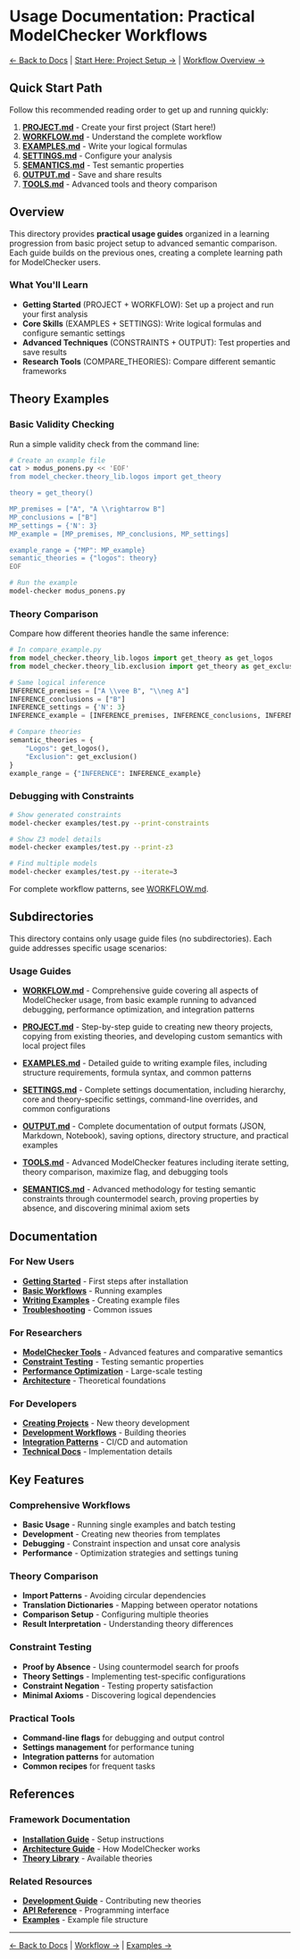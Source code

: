 # Usage Documentation: Practical ModelChecker Workflows

[← Back to Docs](../README.md) | [Start Here: Project Setup →](PROJECT.md) | [Workflow Overview →](WORKFLOW.md)

## Quick Start Path

Follow this recommended reading order to get up and running quickly:

1. **[PROJECT.md](PROJECT.md)** - Create your first project (Start here!)
2. **[WORKFLOW.md](WORKFLOW.md)** - Understand the complete workflow
3. **[EXAMPLES.md](EXAMPLES.md)** - Write your logical formulas
4. **[SETTINGS.md](SETTINGS.md)** - Configure your analysis
5. **[SEMANTICS.md](SEMANTICS.md)** - Test semantic properties
6. **[OUTPUT.md](OUTPUT.md)** - Save and share results
7. **[TOOLS.md](TOOLS.md)** - Advanced tools and theory comparison

## Overview

This directory provides **practical usage guides** organized in a learning progression from basic project setup to advanced semantic comparison. Each guide builds on the previous ones, creating a complete learning path for ModelChecker users.

### What You'll Learn

- **Getting Started** (PROJECT + WORKFLOW): Set up a project and run your first analysis
- **Core Skills** (EXAMPLES + SETTINGS): Write logical formulas and configure semantic settings
- **Advanced Techniques** (CONSTRAINTS + OUTPUT): Test properties and save results
- **Research Tools** (COMPARE_THEORIES): Compare different semantic frameworks

## Theory Examples

### Basic Validity Checking

Run a simple validity check from the command line:

```bash
# Create an example file
cat > modus_ponens.py << 'EOF'
from model_checker.theory_lib.logos import get_theory

theory = get_theory()

MP_premises = ["A", "A \\rightarrow B"]
MP_conclusions = ["B"]
MP_settings = {'N': 3}
MP_example = [MP_premises, MP_conclusions, MP_settings]

example_range = {"MP": MP_example}
semantic_theories = {"logos": theory}
EOF

# Run the example
model-checker modus_ponens.py
```

### Theory Comparison

Compare how different theories handle the same inference:

```python
# In compare_example.py
from model_checker.theory_lib.logos import get_theory as get_logos
from model_checker.theory_lib.exclusion import get_theory as get_exclusion

# Same logical inference
INFERENCE_premises = ["A \\vee B", "\\neg A"]
INFERENCE_conclusions = ["B"]
INFERENCE_settings = {'N': 3}
INFERENCE_example = [INFERENCE_premises, INFERENCE_conclusions, INFERENCE_settings]

# Compare theories
semantic_theories = {
    "Logos": get_logos(),
    "Exclusion": get_exclusion()
}
example_range = {"INFERENCE": INFERENCE_example}
```

### Debugging with Constraints

```bash
# Show generated constraints
model-checker examples/test.py --print-constraints

# Show Z3 model details
model-checker examples/test.py --print-z3

# Find multiple models
model-checker examples/test.py --iterate=3
```

For complete workflow patterns, see [WORKFLOW.md](WORKFLOW.md).

## Subdirectories

This directory contains only usage guide files (no subdirectories). Each guide addresses specific usage scenarios:

### Usage Guides

- **[WORKFLOW.md](WORKFLOW.md)** - Comprehensive guide covering all aspects of ModelChecker usage, from basic example running to advanced debugging, performance optimization, and integration patterns

- **[PROJECT.md](PROJECT.md)** - Step-by-step guide to creating new theory projects, copying from existing theories, and developing custom semantics with local project files

- **[EXAMPLES.md](EXAMPLES.md)** - Detailed guide to writing example files, including structure requirements, formula syntax, and common patterns

- **[SETTINGS.md](SETTINGS.md)** - Complete settings documentation, including hierarchy, core and theory-specific settings, command-line overrides, and common configurations

- **[OUTPUT.md](OUTPUT.md)** - Complete documentation of output formats (JSON, Markdown, Notebook), saving options, directory structure, and practical examples

- **[TOOLS.md](TOOLS.md)** - Advanced ModelChecker features including iterate setting, theory comparison, maximize flag, and debugging tools

- **[SEMANTICS.md](SEMANTICS.md)** - Advanced methodology for testing semantic constraints through countermodel search, proving properties by absence, and discovering minimal axiom sets

## Documentation

### For New Users
- **[Getting Started](../installation/GETTING_STARTED.md)** - First steps after installation
- **[Basic Workflows](WORKFLOW.md#basic-workflows)** - Running examples
- **[Writing Examples](EXAMPLES.md)** - Creating example files
- **[Troubleshooting](WORKFLOW.md#troubleshooting)** - Common issues

### For Researchers
- **[ModelChecker Tools](TOOLS.md)** - Advanced features and comparative semantics
- **[Constraint Testing](SEMANTICS.md)** - Testing semantic properties
- **[Performance Optimization](WORKFLOW.md#performance-optimization)** - Large-scale testing
- **[Architecture](../architecture/README.md)** - Theoretical foundations

### For Developers
- **[Creating Projects](PROJECT.md)** - New theory development
- **[Development Workflows](WORKFLOW.md#theory-development-workflow)** - Building theories
- **[Integration Patterns](WORKFLOW.md#integration-patterns)** - CI/CD and automation
- **[Technical Docs](../../Code/docs/README.md)** - Implementation details

## Key Features

### Comprehensive Workflows
- **Basic Usage** - Running single examples and batch testing
- **Development** - Creating new theories from templates
- **Debugging** - Constraint inspection and unsat core analysis
- **Performance** - Optimization strategies and settings tuning

### Theory Comparison
- **Import Patterns** - Avoiding circular dependencies
- **Translation Dictionaries** - Mapping between operator notations
- **Comparison Setup** - Configuring multiple theories
- **Result Interpretation** - Understanding theory differences

### Constraint Testing
- **Proof by Absence** - Using countermodel search for proofs
- **Theory Settings** - Implementing test-specific configurations
- **Constraint Negation** - Testing property satisfaction
- **Minimal Axioms** - Discovering logical dependencies

### Practical Tools
- **Command-line flags** for debugging and output control
- **Settings management** for performance tuning
- **Integration patterns** for automation
- **Common recipes** for frequent tasks

## References

### Framework Documentation
- **[Installation Guide](../installation/README.md)** - Setup instructions
- **[Architecture Guide](../architecture/README.md)** - How ModelChecker works
- **[Theory Library](../../Code/src/model_checker/theory_lib/README.md)** - Available theories

### Related Resources
- **[Development Guide](../../Code/docs/DEVELOPMENT.md)** - Contributing new theories
- **[API Reference](../../Code/src/model_checker/README.md)** - Programming interface
- **[Examples](../../Code/docs/EXAMPLES.md)** - Example file structure

---

[← Back to Docs](../README.md) | [Workflow →](WORKFLOW.md) | [Examples →](EXAMPLES.md)
